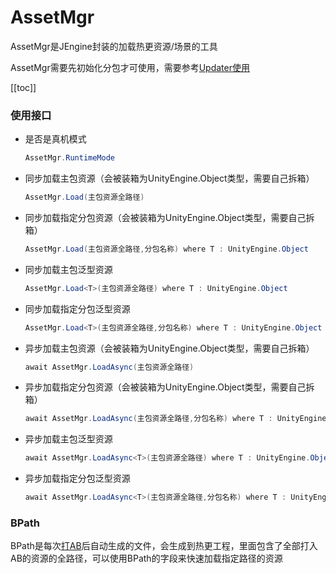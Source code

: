 # AssetMgr

AssetMgr是JEngine封装的加载热更资源/场景的工具

AssetMgr需要先初始化分包才可使用，需要参考[Updater使用](./Updater.md)

[[toc]]



### 使用接口

- 是否是真机模式

  ```csharp
  AssetMgr.RuntimeMode
  ```

- 同步加载主包资源（会被装箱为UnityEngine.Object类型，需要自己拆箱）

  ```csharp
  AssetMgr.Load(主包资源全路径)
  ```

- 同步加载指定分包资源（会被装箱为UnityEngine.Object类型，需要自己拆箱）

  ```csharp
  AssetMgr.Load(主包资源全路径,分包名称) where T : UnityEngine.Object
  ```

- 同步加载主包泛型资源

  ```csharp
  AssetMgr.Load<T>(主包资源全路径) where T : UnityEngine.Object
  ```

- 同步加载指定分包泛型资源

  ```csharp
  AssetMgr.Load<T>(主包资源全路径,分包名称) where T : UnityEngine.Object
  ```

- 异步加载主包资源（会被装箱为UnityEngine.Object类型，需要自己拆箱）

  ```csharp
  await AssetMgr.LoadAsync(主包资源全路径)
  ```

- 异步加载指定分包资源（会被装箱为UnityEngine.Object类型，需要自己拆箱）

  ```csharp
  await AssetMgr.LoadAsync(主包资源全路径,分包名称) where T : UnityEngine.Object
  ```

- 异步加载主包泛型资源

  ```csharp
  await AssetMgr.LoadAsync<T>(主包资源全路径) where T : UnityEngine.Object
  ```

- 异步加载指定分包泛型资源

  ```csharp
  await AssetMgr.LoadAsync<T>(主包资源全路径,分包名称) where T : UnityEngine.Object
  ```



### BPath

BPath是每次[打AB](./BuildAb.md)后自动生成的文件，会生成到热更工程，里面包含了全部打入AB的资源的全路径，可以使用BPath的字段来快速加载指定路径的资源